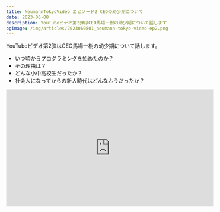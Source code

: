 ```yaml
---
title: NeumannTokyoVideo エピソード2 CEOの幼少期について
date: 2023-06-08
description: YouTubeビデオ第2弾はCEO馬場一樹の幼少期について話します
ogimage: /img/articles/2023060801_neumann-tokyo-video-ep2.png
---
```


YouTubeビデオ第2弾はCEO馬場一樹の幼少期について話します。

* いつ頃からプログラミングを始めたのか？
* その理由は？
* どんな小中高校生だったか？
* 社会人になってからの新人時代はどんなふうだったか？

<iframe width="560" height="315" src="https://www.youtube.com/embed/DLXoIn9hPTw" title="YouTube video player" frameborder="0" allow="accelerometer; autoplay; clipboard-write; encrypted-media; gyroscope; picture-in-picture; web-share" allowfullscreen></iframe>
